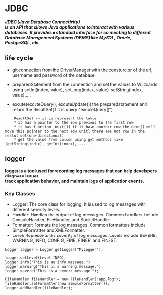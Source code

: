 # JDBC 
***JDBC (Java Database Connectivity) <br> is an API that allows Java applications to interact with various databases. It provides a standard interface for connecting to different Database Management Systems (DBMS) like MySQL, Oracle, PostgreSQL, etc.***
## life cycle
* git connection from the DriverManager with the consturctor of the url, username and password of the database
* preparedStatement from the connection and set the values to Wildcards using setInt(index, value), setLong(index, value), setString(index, value),....

* excute(excuteQuery(), excuteUpdate()) the preparedstatement and return the ResultSet(if it is query "excuteQuery()")
```
    ResultSet -> it is represent the table 
    * it has a pointer to the row previous to the first row
    * it has function (next()) if it hase another row the next() will move this pointer to the next row unitl there are not row in the reslut set(one-directional)
    * get the value from column using get methods like (getString(index), getInt(index),......)
``` 


## logger 
**logger is a tool used for recording log messages that can help developers diagnose issues<br> track application behavior, and maintain logs of application events.**
### Key Classes
* Logger: The core class for logging. It is used to log messages with different severity levels.
* Handler: Handles the output of log messages. Common handlers include ConsoleHandler, FileHandler, and SocketHandler.
* Formatter: Formats the log messages. Common formatters include SimpleFormatter and XMLFormatter.
* Level: Represents the severity of log messages. Levels include SEVERE, WARNING, INFO, CONFIG, FINE, FINER, and FINEST.
```
Logger logger = Logger.getLogger("MyLogger");

logger.setLevel(Level.INFO);
logger.info("This is an info message.");
logger.warning("This is a warning message.");
logger.severe("This is a severe message.");

FileHandler fileHandler = new FileHandler("app.log");
fileHandler.setFormatter(new SimpleFormatter());
logger.addHandler(fileHandler);
```
